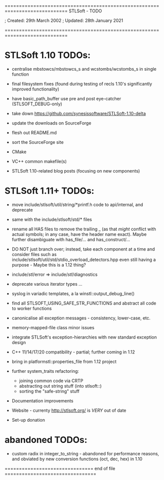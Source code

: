 ============================================================================
STLSoft - TODO

; Created:  29th March 2002
; Updated:  28th January 2021

============================================================================


STLSoft 1.10 TODOs:
===================

 * centralise mbstowcs/mbstowcs_s and wcstombs/wcstombs_s in single function

 * final filesystem fixes (found during testing of recls 1.10's significantly improved functionality)

 * have basic_path_buffer use pre and post eye-catcher (STLSOFT_DEBUG-only)

 * take down https://github.com/synesissoftware/STLSoft-1.10-delta

 * update the downloads on SourceForge

 * flesh out README.md

 * sort the SourceForge site

 * CMake

 * VC++ common makefile(s)

 * STLSoft 1.10-related blog posts (focusing on new components)


STLSoft 1.11+ TODOs:
====================

 * move include/stlsoft/util/string/*printf.h code to api/internal, and deprecate
 * same with the include/stlsoft/std/* files

 * rename all HAS files to remove the trailing _ (as that _might_ conflict with actual symbols; in any case, have the header name exact). Maybe further disambiguate with has_file/... and has_construct/...

 * DO NOT just branch over; instead, take each component at a time and consider files such as include/stlsoft/util/std/stdio_overload_detectors.hpp even still having a purpose - Maybe this is a 1.12 thing?

 * include/*stl*/error => include/*stl*/diagnostics

 * deprecate various iterator types ...

 * syslog in variadic templates, a la winstl::output_debug_line()

 * find all STLSOFT_USING_SAFE_STR_FUNCTIONS and abstract all code to worker functions

 * canonicalise all exception messages - consistency, lower-case, etc.

 * memory-mapped-file class minor issues

 * integrate STLSoft's exception-hierarchies with new standard exception design

 * C++ 11/14/17/20 compatibility - partial; further coming in 1.12

 * bring in platformstl::properties_file from 1.12 project

 * further system_traits refactoring:
   - joining common code via CRTP
   - abstracting out string stuff (into stlsoft::)
   - sorting the "safe-string" stuff

 * Documentation improvements

 * Website - currenty http://stlsoft.org/ is *VERY* out of date

 * Set-up donation


abandoned TODOs:
================

 * custom radix in integer_to_string - abandoned for performance reasons, and obviated by new conversion functions (oct, dec, hex) in 1.10

=============================== end of file ================================


